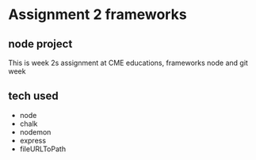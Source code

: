 # Assignment 2 frameworks

## node project

This is week 2s assignment at CME educations, frameworks
node and git week

## tech used
- node
- chalk
- nodemon
- express
- fileURLToPath


